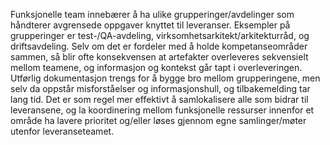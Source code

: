 Funksjonelle team innebærer å ha ulike grupperinger/avdelinger som håndterer avgrensede oppgaver knyttet til leveranser. Eksempler på grupperinger er test-/QA-avdeling, virksomhetsarkitekt/arkitekturråd, og driftsavdeling. Selv om det er fordeler med å holde kompetanseområder sammen, så blir ofte konsekvensen at artefakter overleveres sekvensielt mellom teamene, og informasjon og kontekst går tapt i overleveringen. Utførlig dokumentasjon trengs for å bygge bro mellom grupperingene, men selv da oppstår misforståelser og informasjonshull, og tilbakemelding tar lang tid. Det er som regel mer effektivt å samlokalisere alle som bidrar til leveransene, og la koordinering mellom funksjonelle ressurser innenfor et område ha lavere prioritet og/eller løses gjennom egne samlinger/møter utenfor leveranseteamet.